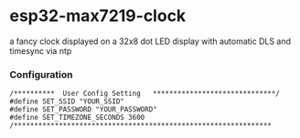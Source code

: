 # esp32-max7219-clock
a fancy clock displayed on a 32x8 dot LED display with automatic DLS and timesync via ntp

### Configuration
```
/**********  User Config Setting   ******************************/
#define SET_SSID "YOUR_SSID"
#define SET_PASSWORD "YOUR_PASSWORD"
#define SET_TIMEZONE_SECONDS 3600
/***************************************************************
```
